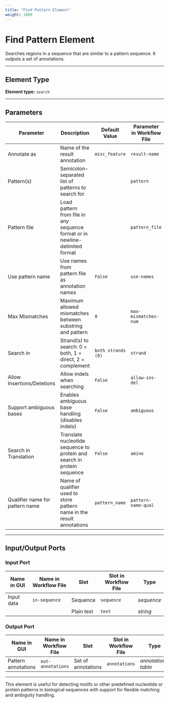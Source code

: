 ```yaml
---
title: "Find Pattern Element"
weight: 1000
---
```


# Find Pattern Element

Searches regions in a sequence that are similar to a pattern sequence. It outputs a set of annotations.

---

## Element Type

**Element type:** `search`

---

## Parameters

| **Parameter**                   | **Description**                                                              | **Default Value**  | **Parameter in Workflow File** | **Type**  |
|---------------------------------|------------------------------------------------------------------------------|--------------------|--------------------------------|-----------|
| Annotate as                     | Name of the result annotation                                                | `misc_feature`     | `result-name`                  | _string_  |
| Pattern(s)                      | Semicolon-separated list of patterns to search for                           |                    | `pattern`                      | _string_  |
| Pattern file                    | Load pattern from file in any sequence format or in newline-delimited format |                    | `pattern_file`                 | _string_  |
| Use pattern name                | Use names from pattern file as annotation names                              | `False`            | `use-names`                    | _boolean_ |
| Max Mismatches                  | Maximum allowed mismatches between substring and pattern                     | `0`                | `max-mismatches-num`           | _numeric_ |
| Search in                       | Strand(s) to search: 0 = both, 1 = direct, 2 = complement                    | `both strands (0)` | `strand`                       | _numeric_ |
| Allow Insertions/Deletions      | Allow indels when searching                                                  | `False`            | `allow-ins-del`                | _boolean_ |
| Support ambiguous bases         | Enables ambiguous base handling (disables indels)                            | `False`            | `ambiguous`                    | _boolean_ |
| Search in Translation           | Translate nucleotide sequence to protein and search in protein sequence      | `False`            | `amino`                        | _boolean_ |
| Qualifier name for pattern name | Name of qualifier used to store pattern name in the result annotations       | `pattern_name`     | `pattern-name-qual`            | _string_  |

---

## Input/Output Ports

### Input Port

| **Name in GUI** | **Name in Workflow File** | **Slot**   | **Slot in Workflow File** | **Type**   |
|-----------------|---------------------------|------------|---------------------------|------------|
| Input data      | `in-sequence`             | Sequence   | `sequence`                | _sequence_ |
|                 |                           | Plain text | `text`                    | _string_   |

### Output Port

| **Name in GUI**     | **Name in Workflow File** | **Slot**           | **Slot in Workflow File** | **Type**           |
|---------------------|---------------------------|--------------------|---------------------------|--------------------|
| Pattern annotations | `out-annotations`         | Set of annotations | `annotations`             | _annotation-table_ |

---

This element is useful for detecting motifs or other predefined nucleotide or protein patterns in biological sequences
with support for flexible matching and ambiguity handling.